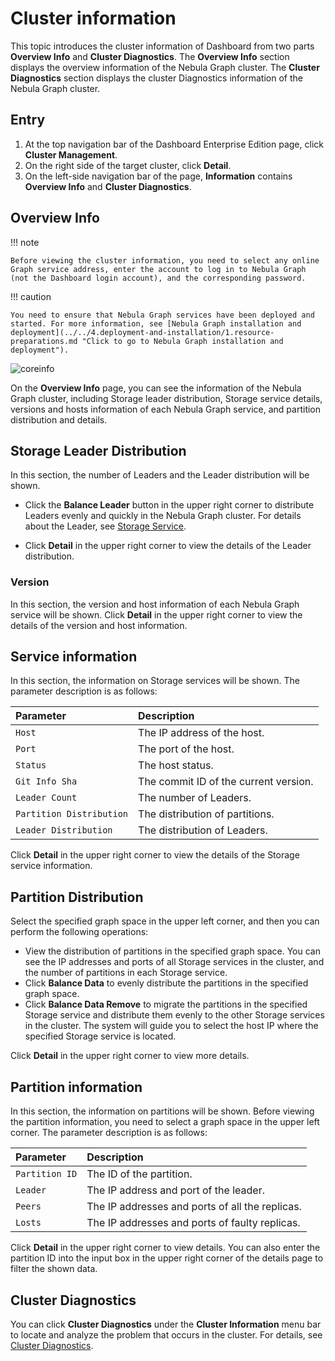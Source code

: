 # Cluster information

This topic introduces the cluster information of Dashboard from two parts **Overview Info** and **Cluster Diagnostics**. The **Overview Info** section displays the overview information of the Nebula Graph cluster. The **Cluster Diagnostics** section displays the cluster Diagnostics information of the Nebula Graph cluster.

## Entry

1. At the top navigation bar of the Dashboard Enterprise Edition page, click **Cluster Management**.
2. On the right side of the target cluster, click **Detail**.
3. On the left-side navigation bar of the page, **Information** contains **Overview Info** and **Cluster Diagnostics**.

## Overview Info

!!! note

    Before viewing the cluster information, you need to select any online Graph service address, enter the account to log in to Nebula Graph (not the Dashboard login account), and the corresponding password.

!!! caution

    You need to ensure that Nebula Graph services have been deployed and started. For more information, see [Nebula Graph installation and deployment](../../4.deployment-and-installation/1.resource-preparations.md "Click to go to Nebula Graph installation and deployment").

![coreinfo](https://docs-cdn.nebula-graph.com.cn/figures/clustercore-info_2022-04-11_en.png)

On the **Overview Info** page, you can see the information of the Nebula Graph cluster, including Storage leader distribution, Storage service details, versions and hosts information of each Nebula Graph service, and partition distribution and details.

## Storage Leader Distribution

In this section, the number of Leaders and the Leader distribution will be shown.

- Click the **Balance Leader** button in the upper right corner to distribute Leaders evenly and quickly in the Nebula Graph cluster. For details about the Leader, see [Storage Service](../../1.introduction/3.nebula-graph-architecture/4.storage-service.md).

- Click **Detail** in the upper right corner to view the details of the Leader distribution.


### Version

In this section, the version and host information of each Nebula Graph service will be shown. Click **Detail** in the upper right corner to view the details of the version and host information.


## Service information

In this section, the information on Storage services will be shown. The parameter description is as follows:

<!-- balance-3.1
You can click the **Balance Date** button in the upper right corner to start the task to distribute all partitions in the cluster evenly.
-->

| Parameter | Description |
| :--- | :--- |
| `Host` | The IP address of the host. |
| `Port` | The port of the host. |
| `Status` | The host status. |
| `Git Info Sha` | The commit ID of the current version. |
| `Leader Count` | The number of Leaders. |
| `Partition Distribution` | The distribution of partitions. |
| `Leader Distribution` | The distribution of Leaders. |

Click **Detail** in the upper right corner to view the details of the Storage service information.

## Partition Distribution

Select the specified graph space in the upper left corner, and then you can perform the following operations:

- View the distribution of partitions in the specified graph space. You can see the IP addresses and ports of all Storage services in the cluster, and the number of partitions in each Storage service.
- Click **Balance Data** to evenly distribute the partitions in the specified graph space.
- Click **Balance Data Remove** to migrate the partitions in the specified Storage service and distribute them evenly to the other Storage services in the cluster. The system will guide you to select the host IP where the specified Storage service is located.

Click **Detail** in the upper right corner to view more details.


## Partition information


In this section, the information on partitions will be shown. Before viewing the partition information, you need to select a graph space in the upper left corner. The parameter description is as follows:

|Parameter|Description|
|:---|:---|
|`Partition ID`|The ID of the partition.|
|`Leader`|The IP address and port of the leader.|
|`Peers`|The IP addresses and ports of all the replicas.|
|`Losts`|The IP addresses and ports of faulty replicas.|

Click **Detail** in the upper right corner to view details. You can also enter the partition ID into the input box in the upper right corner of the details page to filter the shown data. 

<!-- ## Long-term task


On this page, the information of all jobs will be shown. Before viewing the job information, you need to select a graph space in the upper left corner. Online managing jobs is not supported. For more information, see [Job statements](../../3.ngql-guide/4.job-statements.md). The parameter description is as follows:

| Parameter | Description |
| :--- | :--- |
| `Job ID` | Shows the Job ID. |
| `Command` | Shows the command type. |
| `Status` | Shows the status of the job or task. For more information, see [Job statements](../../3.ngql-guide/4.job-statements.md#_2). |
|`Start Time`| Shows a timestamp indicating the time when the job or task starts RUNNING.|
| `Stop Time` | Shows a timestamp indicating the time when the job or task gets `FINISHED`, `FAILED`, or`STOPPED`. | -->

## Cluster Diagnostics

You can click **Cluster Diagnostics** under the **Cluster Information** menu bar to locate and analyze the problem that occurs in the cluster. For details, see [Cluster Diagnostics](7.cluster-diagnosis.md).
